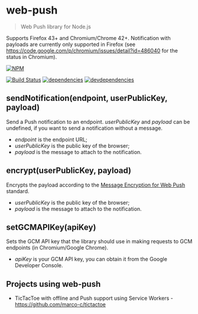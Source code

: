 # web-push
> Web Push library for Node.js

Supports Firefox 43+ and Chromium/Chrome 42+.
Notification with payloads are currently only supported in Firefox (see https://code.google.com/p/chromium/issues/detail?id=486040 for the status in Chromium).

[![NPM](https://nodei.co/npm/web-push.svg?downloads=true)](https://www.npmjs.com/package/web-push)

[![Build Status](https://travis-ci.org/marco-c/web-push.svg)](https://travis-ci.org/marco-c/web-push)
[![dependencies](https://david-dm.org/marco-c/web-push.svg)](https://david-dm.org/marco-c/web-push)
[![devdependencies](https://david-dm.org/marco-c/web-push/dev-status.svg)](https://david-dm.org/marco-c/web-push#info=devDependencies)

## sendNotification(endpoint, userPublicKey, payload)

Send a Push notification to an endpoint. *userPublicKey* and *payload* can be undefined, if you want to send a notification without a message.
- *endpoint* is the endpoint URL;
- *userPublicKey* is the public key of the browser;
- *payload* is the message to attach to the notification.

## encrypt(userPublicKey, payload)

Encrypts the payload according to the [Message Encryption for Web Push](https://tools.ietf.org/html/draft-thomson-webpush-encryption-00) standard.
- *userPublicKey* is the public key of the browser;
- *payload* is the message to attach to the notification.

## setGCMAPIKey(apiKey)

Sets the GCM API key that the library should use in making requests to GCM endpoints (in Chromium/Google Chrome).
- *apiKey* is your GCM API key, you can obtain it from the Google Developer Console.

## Projects using web-push

- TicTacToe with offline and Push support using Service Workers - https://github.com/marco-c/tictactoe

